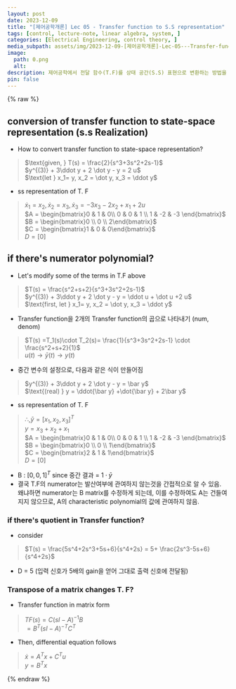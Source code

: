 ```yaml
---
layout: post
date: 2023-12-09
title: "[제어공학개론] Lec 05 - Transfer function to S.S representation"
tags: [control, lecture-note, linear algebra, system, ]
categories: [Electrical Engineering, control theory, ]
media_subpath: assets/img/2023-12-09-[제어공학개론]-Lec-05---Transfer-function-to-S.S-representation.md
image:
  path: 0.png
  alt:  
description: 제어공학에서 전달 함수(T.F)를 상태 공간(S.S) 표현으로 변환하는 방법을 설명하며, 예시로 주어진 T.F를 통해 상태 공간 표현의 행렬 A, B, C, D를 도출합니다. 또한, 분자 다항식이 포함된 경우와 몫이 있는 경우의 처리 방법을 다루고, 행렬의 전치가 T.F에 미치는 영향을 설명합니다.
pin: false
---
```



{% raw %}


## conversion of transfer function to state-space representation (s.s Realization)

- How to convert transfer function to state-space representation?

> $\text{given, } T(s) = \frac{2}{s^3+3s^2+2s-1}$  
> $y^{(3)} + 3\ddot y + 2 \dot y - y = 2 u$  
> $\text{let } x_1= y, x_2 = \dot y, x_3 = \ddot y$

- ss representation of T. F

> $\dot x_1 = x_2, \dot x_2 = x_3, \dot x_3 = -3x_3-2x_2+x_1+2u$  
> $A = \begin{bmatrix}0 & 1 & 0\\ 0 & 0 & 1 \\ 1 & -2 & -3 \end{bmatrix}$  
> $B = \begin{bmatrix}0 \\ 0 \\ 2\end{bmatrix}$  
> $C = \begin{bmatrix}1 & 0 & 0\end{bmatrix}$  
> $D = [0]$


## if there's numerator polynomial?

- Let's modify some of the terms in T.F above

> $T(s) = \frac{s^2+s+2}{s^3+3s^2+2s-1}$  
> $y^{(3)} + 3\ddot y + 2 \dot y - y = \ddot u + \dot u +2 u$  
> $\text{first, let } x_1= y, x_2 = \dot y, x_3 = \ddot y$

- Transfer function을 2개의 Transfer function의 곱으로 나타내기 (num, denom)

> $T(s) =T_1(s)\cdot T_2(s)= \frac{1}{s^3+3s^2+2s-1} \cdot \frac{s^2+s+2}{1}$  
> $u(t) \rightarrow \bar y(t) \rightarrow y(t)$

- 중간 변수의 설정으로, 다음과 같은 식이 만들어짐

> $y^{(3)} + 3\ddot y + 2 \dot y - y = \bar y$  
> $\text{(real) } y = \ddot{\bar y} +\dot{\bar y} + 2\bar y$

- ss representation of T. F

> $\therefore, \bar y = [x_1, x_2, x_3]^T$  
> $y = x_3 + x_2 + x_1$  
> $A = \begin{bmatrix}0 & 1 & 0\\ 0 & 0 & 1 \\ 1 & -2 & -3 \end{bmatrix}$  
> $B = \begin{bmatrix}0 \\ 0 \\ 1\end{bmatrix}$  
> $C = \begin{bmatrix}2 & 1 & 1\end{bmatrix}$  
> $D = [0]$

- B : $[0, 0, 1]^T$ since 중간 결과 = $1 \cdot \bar y$
- 결국 T.F의 numerator는 발산여부에 관여하지 않는것을 간접적으로 알 수 있음. 왜냐하면 numerator는 B matrix를 수정하게 되는데, 이를 수정하여도 A는 건들여지지 않으므로, A의 characteristic polynomial의 값에 관여하지 않음.

### if there's quotient in Transfer function?

- consider

> $T(s) = \frac{5s^4+2s^3+5s+6}{s^4+2s} = 5+ \frac{2s^3-5s+6}{s^4+2s}$

- D = 5 (입력 신호가 5배의 gain을 얻어 그대로 출력 신호에 전달됨)

### Transpose of a matrix changes T. F?

- Transfer function in matrix form

> $TF(s) = C(sI-A)^{-1}B$  
> $= B^T (sI-A)^{-T}C^T$

- Then, differential equation follows

> $\dot x = A^T x + C^T u$  
> $y = B^T x$


{% endraw %}

